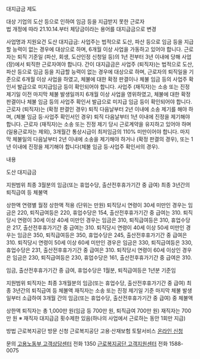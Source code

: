 대지급금 제도

대상
기업의 도산 등으로 인하여 임금 등을 지급받지 못한 근로자  
법 개정에 따라 21.10.14.부터 체당금이라는 용어를 대지급금으로 변경

사업명과 지원요건
도산 대지급금:
사업주는 법적으로 도산, 파산 등으로 임금 등을 지급할 능력이 없는 경우에 대상으로 하며, 6개월 이상 사업을 가동하고 있어야 합니다.
근로자는 퇴직 기준일 (파산, 회생, 도산인정 신청일 등)의 1년 전부터 3년 이내에 당해 사업(장)에서 퇴직한 근로자여야 합니다.
간이 대지급금은
사업주 (퇴직자)는 법적으로 도산, 파산 등으로 임금 등을 지급할 능력이 없는 경우에 대상으로 하며, 근로자의 퇴직일을 기준으로 6개월 이상 사업을 하였고, 체불에 대한 확정 판결이나 체불 임금 등의 사업주 확인서 발급으로 미지급임금 등이 확인되어야 합니다.
사업주 (재직자)는 소송 또는 진정 제기일 이전 마지막 체불 발생일까지 6개월 이상 사업을 영위하였고, 체불에 대한 확정 판결이나 체불 임금 등의 사업주 확인서 발급으로 미지급 임금 등이 확인되어야 합니다.
근로자 (퇴직자)는 (확정 판결인 경우) 퇴직 다음날부터 2년 이내에 소송 제기를 해야 하며, (체불 임금 등·사업주 확인서인 경우) 퇴직 다음날부터 1년 이내에 진정을 제기해야 합니다.
근로자 (재직자)는 소송 또는 진정 제기 당시 근로계약을 유지하고 있어야 하며(일용근로자는 제외), 3개월간 통상시급이 최저임금의 110% 미만이어야 합니다. 마지막 체불일의 다음날부터 2년 이내에 소송을 제기해야 하거나 (확정 판결의 경우), 또는 1년 이내에 진정을 제기해야 합니다(체불 임금 등·사업주 확인서의 경우).

내용

도산 대지급금

지원범위 최종 3월분의 임금(또는 휴업수당, 출산전후휴가기간 중 급여) 최종 3년간의 퇴직급여 등 체불액 

상한액
연령별 월정 상한액 적용 (단위는 만원)
퇴직당시 연령이 30세 미만인 경우는
임금은 220, 퇴직급여등은 220, 휴업수당은 154,
출산전후휴가기간 중 급여는 310.
퇴직당시 연령이 30세 이상 40세 미만인 경우는
임금은 310, 퇴직급여등은 310, 휴업수당은 217, 출산전후휴가기간 중 급여는 310.
퇴직당시 연령이 40세 이상 50세 미만인 경우는
임금은 350,
퇴직급여등은 350,
휴업수당은 245,
출산전후휴가기간 중 급여은 310.
퇴직당시 연령이 50세 이상 60세 미만인 경우은
임금은 330,
퇴직급여등은 330,
휴업수당은 231,
출산전후휴가기간 중 급여은 310.
퇴직당시 연령이 60세 이상인 경우은
임금은 230,
퇴직급여등은 230,
휴업수당은 161,
출산전후휴가기간 중 급여은 310.

임금, 출산전후휴가기간 중 급여, 휴업수당은 1월분, 퇴직급여등은 1년분 기준임

지원범위
퇴직자는 최종 3개월분의 임금(또는 휴업수당, 출산전후휴가기간 중 급여) 최종 3년간의 퇴직급여 등 체불액
재직자는 소송 또는 진정 제기일 기준 마지막 체불 발생일부터 소급하여 3개월 간의 임금(또는 휴업수당, 출산전후휴가기간 중 급여) 중 체불액

상한액
퇴직자는 총 1,000만 원(임금 등 700만 원, 퇴직급여 700만 원)
재직자는 700만 원  ※ 재직자 대지급금 횟수제한 있음(하나의 사업에서 근로하는 동안 1회만 지급)

방법
근로복지공단 방문 신청
근로복지공단 고용·산재보험 토탈서비스 [온라인 신청](https://total.comwel.or.kr)

문의
[고용노동부 고객상담센터](http://www.moel.go.kr) 전화 1350
[근로복지공단 고객지원센터](http://www.comwel.or.kr) 전화 1588-0075